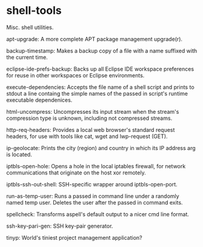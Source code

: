 # shell-tools
Misc. shell utilities.

apt-upgrade: A more complete APT package management upgrade(r).

backup-timestamp: Makes a backup copy of a file with a name suffixed with the
                  current time.

eclipse-ide-prefs-backup: Backs up all Eclipse IDE workspace preferences for
                          reuse in other workspaces or Eclipse environments.

execute-dependencies: Accepts the file name of a shell script and prints to
                      stdout a line containg the simple names of the passed
                      in script's runtime executable dependenices.

html-uncompress: Uncompresses its input stream when the stream's compression
                 type is unknown, including not compressed streams.

http-req-headers: Provides a local web browser's standard request headers, for
                  use with tools like cat, wget and lwp-request (GET).

ip-geolocate: Prints the city (region) and country in which its IP address arg
              is located.

iptbls-open-hole: Opens a hole in the local iptables firewall, for network
                  communications that originate on the host xor remotely.

iptbls-ssh-out-shell: SSH-specific wrapper around iptbls-open-port.

run-as-temp-user: Runs a passed in command line under a randomly named temp
                  user. Deletes the user after the passed in command exits.

spellcheck: Transforms aspell's default output to a nicer cmd line format.

ssh-key-pari-gen: SSH key-pair generator.

tinyp: World's tiniest project management application?


